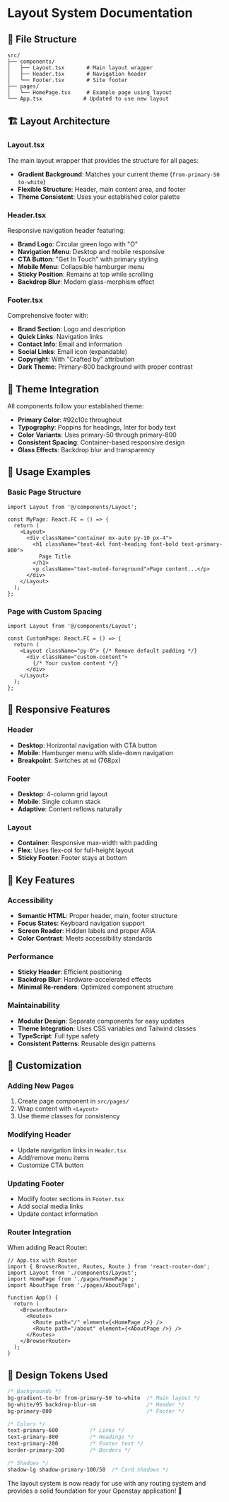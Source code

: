 # Layout System Documentation

## 📁 File Structure

```
src/
├── components/
│   ├── Layout.tsx       # Main layout wrapper
│   ├── Header.tsx       # Navigation header
│   └── Footer.tsx       # Site footer
├── pages/
│   └── HomePage.tsx     # Example page using layout
└── App.tsx             # Updated to use new layout
```

## 🏗️ Layout Architecture

### Layout.tsx
The main layout wrapper that provides the structure for all pages:
- **Gradient Background**: Matches your current theme (`from-primary-50 to-white`)
- **Flexible Structure**: Header, main content area, and footer
- **Theme Consistent**: Uses your established color palette

### Header.tsx
Responsive navigation header featuring:
- **Brand Logo**: Circular green logo with "O" 
- **Navigation Menu**: Desktop and mobile responsive
- **CTA Button**: "Get In Touch" with primary styling
- **Mobile Menu**: Collapsible hamburger menu
- **Sticky Position**: Remains at top while scrolling
- **Backdrop Blur**: Modern glass-morphism effect

### Footer.tsx
Comprehensive footer with:
- **Brand Section**: Logo and description
- **Quick Links**: Navigation links
- **Contact Info**: Email and information
- **Social Links**: Email icon (expandable)
- **Copyright**: With "Crafted by" attribution
- **Dark Theme**: Primary-800 background with proper contrast

## 🎨 Theme Integration

All components follow your established theme:
- **Primary Color**: #92c10c throughout
- **Typography**: Poppins for headings, Inter for body text
- **Color Variants**: Uses primary-50 through primary-800
- **Consistent Spacing**: Container-based responsive design
- **Glass Effects**: Backdrop blur and transparency

## 🚀 Usage Examples

### Basic Page Structure
```tsx
import Layout from '@/components/Layout';

const MyPage: React.FC = () => {
  return (
    <Layout>
      <div className="container mx-auto py-10 px-4">
        <h1 className="text-4xl font-heading font-bold text-primary-800">
          Page Title
        </h1>
        <p className="text-muted-foreground">Page content...</p>
      </div>
    </Layout>
  );
};
```

### Page with Custom Spacing
```tsx
import Layout from '@/components/Layout';

const CustomPage: React.FC = () => {
  return (
    <Layout className="py-0"> {/* Remove default padding */}
      <div className="custom-content">
        {/* Your custom content */}
      </div>
    </Layout>
  );
};
```

## 📱 Responsive Features

### Header
- **Desktop**: Horizontal navigation with CTA button
- **Mobile**: Hamburger menu with slide-down navigation
- **Breakpoint**: Switches at `md` (768px)

### Footer
- **Desktop**: 4-column grid layout
- **Mobile**: Single column stack
- **Adaptive**: Content reflows naturally

### Layout
- **Container**: Responsive max-width with padding
- **Flex**: Uses flex-col for full-height layout
- **Sticky Footer**: Footer stays at bottom

## 🎯 Key Features

### Accessibility
- **Semantic HTML**: Proper header, main, footer structure
- **Focus States**: Keyboard navigation support
- **Screen Reader**: Hidden labels and proper ARIA
- **Color Contrast**: Meets accessibility standards

### Performance
- **Sticky Header**: Efficient positioning
- **Backdrop Blur**: Hardware-accelerated effects
- **Minimal Re-renders**: Optimized component structure

### Maintainability
- **Modular Design**: Separate components for easy updates
- **Theme Integration**: Uses CSS variables and Tailwind classes
- **TypeScript**: Full type safety
- **Consistent Patterns**: Reusable design patterns

## 🔧 Customization

### Adding New Pages
1. Create page component in `src/pages/`
2. Wrap content with `<Layout>`
3. Use theme classes for consistency

### Modifying Header
- Update navigation links in `Header.tsx`
- Add/remove menu items
- Customize CTA button

### Updating Footer
- Modify footer sections in `Footer.tsx`
- Add social media links
- Update contact information

### Router Integration
When adding React Router:
```tsx
// App.tsx with Router
import { BrowserRouter, Routes, Route } from 'react-router-dom';
import Layout from './components/Layout';
import HomePage from './pages/HomePage';
import AboutPage from './pages/AboutPage';

function App() {
  return (
    <BrowserRouter>
      <Routes>
        <Route path="/" element={<HomePage />} />
        <Route path="/about" element={<AboutPage />} />
      </Routes>
    </BrowserRouter>
  );
}
```

## 🎨 Design Tokens Used

```css
/* Backgrounds */
bg-gradient-to-br from-primary-50 to-white  /* Main layout */
bg-white/95 backdrop-blur-sm                /* Header */
bg-primary-800                              /* Footer */

/* Colors */
text-primary-600          /* Links */
text-primary-800          /* Headings */
text-primary-200          /* Footer text */
border-primary-200        /* Borders */

/* Shadows */
shadow-lg shadow-primary-100/50  /* Card shadows */
```

The layout system is now ready for use with any routing system and provides a solid foundation for your Openstay application! 🚀
